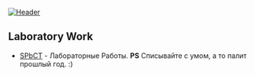 [![Header](https://github.com/AnatolySamoriansky/AnatolySamoriansky/blob/main/assets/bg.png)](https://twitch.tv/twistplay2)

## Laboratory Work
- [SPbCT](https://github.com/AnatolySamoriansky/SPbCT_GlushnevAS) - Лабораторные Работы. 
**PS** Списывайте с умом, а то палит прошлый год. :)
<!--
**AnatolySamoriansky/AnatolySamoriansky** is a ✨ _special_ ✨ repository because its `README.md` (this file) appears on your GitHub profile.

Here are some ideas to get you started:

- 🔭 I’m currently working on ...
- 🌱 I’m currently learning ...
- 👯 I’m looking to collaborate on ...
- 🤔 I’m looking for help with ...
- 💬 Ask me about ...
- 📫 How to reach me: ...
- 😄 Pronouns: ...
- ⚡ Fun fact: ...
-->
